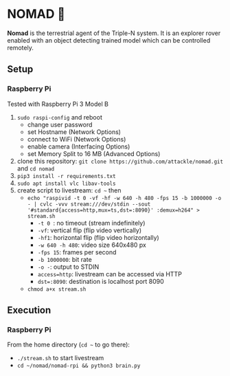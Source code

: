 # NOMAD :minibus:

**Nomad** is the terrestrial agent of the Triple-N system. It is an explorer rover enabled with an object detecting trained model which can be controlled remotely.

## Setup

### Raspberry Pi

Tested with Raspberry Pi 3 Model B

1. `sudo raspi-config` and reboot
    - change user password
    - set Hostname (Network Options)
    - connect to WiFi (Network Options)
    - enable camera (Interfacing Options)
    - set Memory Split to 16 MB (Advanced Options)
2. clone this repository: `git clone https://github.com/attackle/nomad.git` and `cd nomad`
3. `pip3 install -r requirements.txt`
4. `sudo apt install vlc libav-tools`
5. create script to livestream: `cd ~` then
    - `echo "raspivid -t 0 -vf -hf -w 640 -h 480 -fps 15 -b 1000000 -o - | cvlc -vvv stream:///dev/stdin --sout '#standard{access=http,mux=ts,dst=:8090}' :demux=h264" > stream.sh`
    	- `-t 0 `: no timeout (stream indefinitely)
    	- `-vf`: vertical flip (flip video vertically)
    	- `-hf1`: horizontal flip (flip video horizontally)
    	- `-w 640 -h 480`: video size 640x480 px
    	- `-fps 15`: frames per second
    	- `-b 1000000`: bit rate
    	- `-o -`: output to STDIN
    	- `access=http`: livestream can be accessed via HTTP
    	- `dst=:8090`: destination is localhost port 8090
    - `chmod a+x stream.sh`

## Execution

### Raspberry Pi
From the home directory (`cd ~` to go there):
- `./stream.sh` to start livestream
- `cd ~/nomad/nomad-rpi && python3 brain.py`
